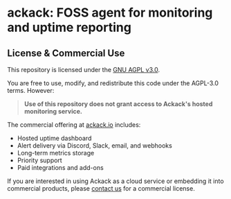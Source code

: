 # ackack: FOSS agent for monitoring and uptime reporting

## License & Commercial Use

This repository is licensed under the [GNU AGPL v3.0](LICENSE).

You are free to use, modify, and redistribute this code under the AGPL-3.0 terms. However:

> **Use of this repository does not grant access to Ackack's hosted monitoring service.**

The commercial offering at [ackack.io](https://ackack.io) includes:
- Hosted uptime dashboard
- Alert delivery via Discord, Slack, email, and webhooks
- Long-term metrics storage
- Priority support
- Paid integrations and add-ons

If you are interested in using Ackack as a cloud service or embedding it into commercial products, please [contact us](mailto:hello@ackack.io) for a commercial license.
